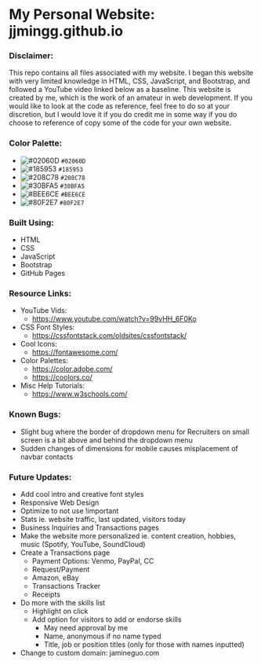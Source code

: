 # My Personal Website: jjmingg.github.io

### Disclaimer:

This repo contains all files associated with my website. I began this website with very limited knowledge in HTML, CSS, JavaScript, and Bootstrap, and followed a YouTube video linked below as a baseline. This website is created by me, which is the work of an amateur in web development. If you would like to look at the code as reference, feel free to do so at your discretion, but I would love it if you do credit me in some way if you do choose to reference of copy some of the code for your own website.

### Color Palette:

-   ![#02060D](https://placehold.it/15/02060D/000000?text=+) `#02060D`
-   ![#185953](https://placehold.it/15/185953/000000?text=+) `#185953`
-   ![#208C78](https://placehold.it/15/208C78/000000?text=+) `#208C78`
-   ![#30BFA5](https://placehold.it/15/30BFA5/000000?text=+) `#30BFA5`
-   ![#BEE6CE](https://placehold.it/15/BEE6CE/000000?text=+) `#BEE6CE`
-   ![#80F2E7](https://placehold.it/15/80F2E7/000000?text=+) `#80F2E7`

### Built Using:

-   HTML
-   CSS
-   JavaScript
-   Bootstrap
-   GitHub Pages

### Resource Links:

- YouTube Vids:
    -   https://www.youtube.com/watch?v=99vHH_6F0Ko
- CSS Font Styles:
    -   https://cssfontstack.com/oldsites/cssfontstack/
- Cool Icons:
    -   https://fontawesome.com/
- Color Palettes:
    -   https://color.adobe.com/
    -   https://coolors.co/
- Misc Help Tutorials:
    -   https://www.w3schools.com/

### Known Bugs:

-   Slight bug where the border of dropdown menu for Recruiters on small screen is a bit above and behind the dropdown menu
-   Sudden changes of dimensions for mobile causes misplacement of navbar contacts

### Future Updates:

-   Add cool intro and creative font styles
-   Responsive Web Design
-   Optimize to not use !important
-   Stats ie. website traffic, last updated, visitors today
-   Business Inquiries and Transactions pages
-   Make the website more personalized ie. content creation, hobbies, music (Spotify, YouTube, SoundCloud)
-   Create a Transactions page
    -   Payment Options: Venmo, PayPal, CC
    -   Request/Payment
    -   Amazon, eBay
    -   Transactions Tracker
    -   Receipts
-   Do more with the skills list
    -   Highlight on click
    -   Add option for visitors to add or endorse skills
        -   May need approval by me
        -   Name, anonymous if no name typed
        -   Title, job or position titles (only for those with names inputted)
-   Change to custom domain: jamineguo.com
